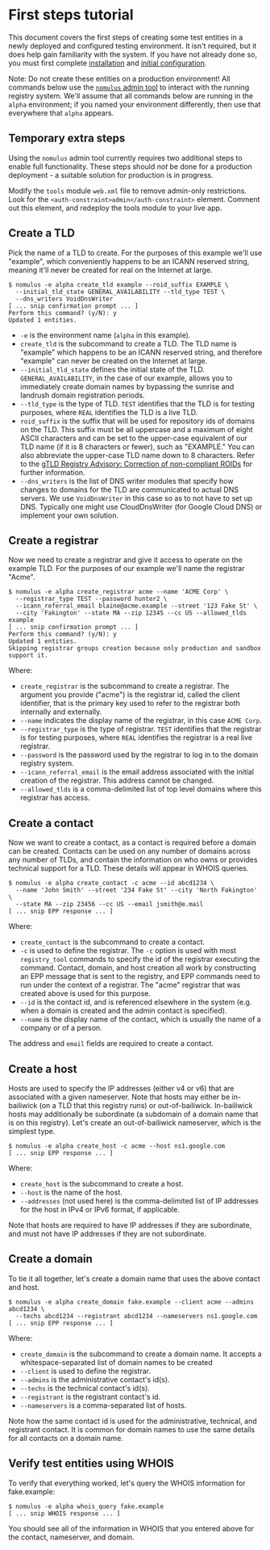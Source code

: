 # First steps tutorial

This document covers the first steps of creating some test entities in a newly
deployed and configured testing environment. It isn't required, but it does help
gain familiarity with the system. If you have not already done so, you must
first complete [installation](./install.md) and [initial
configuration](./configuration.md).

Note: Do not create these entities on a production environment! All commands
below use the [`nomulus` admin tool](./admin-tool.md) to interact with the
running registry system. We'll assume that all commands below are running in the
`alpha` environment; if you named your environment differently, then use that
everywhere that `alpha` appears.

## Temporary extra steps

Using the `nomulus` admin tool currently requires two additional steps to enable
full functionality.  These steps should _not_ be done for a production
deployment - a suitable solution for production is in progress.

Modify the `tools` module `web.xml` file to remove admin-only restrictions.
Look for the `<auth-constraint>admin</auth-constraint>` element.  Comment out
this element, and redeploy the tools module to your live app.

[app-default-creds]: https://developers.google.com/identity/protocols/application-default-credentials

## Create a TLD

Pick the name of a TLD to create. For the purposes of this example we'll use
"example", which conveniently happens to be an ICANN reserved string, meaning
it'll never be created for real on the Internet at large.

```shell
$ nomulus -e alpha create_tld example --roid_suffix EXAMPLE \
  --initial_tld_state GENERAL_AVAILABILITY --tld_type TEST \
  --dns_writers VoidDnsWriter
[ ... snip confirmation prompt ... ]
Perform this command? (y/N): y
Updated 1 entities.
```

*   `-e` is the environment name (`alpha` in this example).
*   `create_tld` is the subcommand to create a TLD. The TLD name is "example"
    which happens to be an ICANN reserved string, and therefore "example" can
    never be created on the Internet at large.
*   `--initial_tld_state` defines the initial state of the TLD.
    `GENERAL_AVAILABILITY`, in the case of our example, allows you to
    immediately create domain names by bypassing the sunrise and landrush domain
    registration periods.
*   `--tld_type` is the type of TLD. `TEST` identifies that the TLD is for
    testing purposes, where `REAL` identifies the TLD is a live TLD.
*   `roid_suffix` is the suffix that will be used for repository ids of domains
    on the TLD. This suffix must be all uppercase and a maximum of eight ASCII
    characters and can be set to the upper-case equivalent of our TLD name (if
    it is 8 characters or fewer), such as "EXAMPLE." You can also abbreviate the
    upper-case TLD name down to 8 characters. Refer to the [gTLD Registry
    Advisory: Correction of non-compliant ROIDs][roids] for further information.
*   `--dns_writers` is the list of DNS writer modules that specify how changes
    to domains for the TLD are communicated to actual DNS servers.  We use
    `VoidDnsWriter` in this case so as to not have to set up DNS.  Typically
    one might use CloudDnsWriter (for Google Cloud DNS) or implement your own
    solution.

## Create a registrar

Now we need to create a registrar and give it access to operate on the example
TLD. For the purposes of our example we'll name the registrar "Acme".

```shell
$ nomulus -e alpha create_registrar acme --name 'ACME Corp' \
  --registrar_type TEST --password hunter2 \
  --icann_referral_email blaine@acme.example --street '123 Fake St' \
  --city 'Fakington' --state MA --zip 12345 --cc US --allowed_tlds example
[ ... snip confirmation prompt ... ]
Perform this command? (y/N): y
Updated 1 entities.
Skipping registrar groups creation because only production and sandbox
support it.
```

Where:

*   `create_registrar` is the subcommand to create a registrar. The argument you
    provide ("acme") is the registrar id, called the client identifier, that is
    the primary key used to refer to the registrar both internally and
    externally.
*   `--name` indicates the display name of the registrar, in this case `ACME
    Corp`.
*   `--registrar_type` is the type of registrar. `TEST` identifies that the
    registrar is for testing purposes, where `REAL` identifies the registrar is
    a real live registrar.
*   `--password` is the password used by the registrar to log in to the domain
    registry system.
*   `--icann_referral_email` is the email address associated with the initial
    creation of the registrar. This address cannot be changed.
*   `--allowed_tlds` is a comma-delimited list of top level domains where this
    registrar has access.

## Create a contact

Now we want to create a contact, as a contact is required before a domain can be
created. Contacts can be used on any number of domains across any number of
TLDs, and contain the information on who owns or provides technical support for
a TLD. These details will appear in WHOIS queries.

```shell
$ nomulus -e alpha create_contact -c acme --id abcd1234 \
  --name 'John Smith' --street '234 Fake St' --city 'North Fakington' \
  --state MA --zip 23456 --cc US --email jsmith@e.mail
[ ... snip EPP response ... ]
```

Where:

*   `create_contact` is the subcommand to create a contact.
*   `-c` is used to define the registrar. The `-c` option is used with most
    `registry_tool` commands to specify the id of the registrar executing the
    command. Contact, domain, and host creation all work by constructing an EPP
    message that is sent to the registry, and EPP commands need to run under the
    context of a registrar. The "acme" registrar that was created above is used
    for this purpose.
*   `--id` is the contact id, and is referenced elsewhere in the system (e.g.
    when a domain is created and the admin contact is specified).
*   `--name` is the display name of the contact, which is usually the name of a
    company or of a person.

The address and `email` fields are required to create a contact.

## Create a host

Hosts are used to specify the IP addresses (either v4 or v6) that are associated
with a given nameserver. Note that hosts may either be in-bailiwick (on a TLD
that this registry runs) or out-of-bailiwick. In-bailiwick hosts may
additionally be subordinate (a subdomain of a domain name that is on this
registry). Let's create an out-of-bailiwick nameserver, which is the simplest
type.

```shell
$ nomulus -e alpha create_host -c acme --host ns1.google.com
[ ... snip EPP response ... ]
```

Where:

*   `create_host` is the subcommand to create a host.
*   `--host` is the name of the host.
*   `--addresses` (not used here) is the comma-delimited list of IP addresses
    for the host in IPv4 or IPv6 format, if applicable.

Note that hosts are required to have IP addresses if they are subordinate, and
must not have IP addresses if they are not subordinate.

## Create a domain

To tie it all together, let's create a domain name that uses the above contact
and host.

```shell
$ nomulus -e alpha create_domain fake.example --client acme --admins abcd1234 \
  --techs abcd1234 --registrant abcd1234 --nameservers ns1.google.com
[ ... snip EPP response ... ]
```

Where:

*   `create_domain` is the subcommand to create a domain name. It accepts a
    whitespace-separated list of domain names to be created
*   `--client` is used to define the registrar.
*   `--admins` is the administrative contact's id(s).
*   `--techs` is the technical contact's id(s).
*   `--registrant` is the registrant contact's id.
*   `--nameservers` is a comma-separated list of hosts.

Note how the same contact id is used for the administrative, technical, and
registrant contact. It is common for domain names to use the same details for
all contacts on a domain name.

## Verify test entities using WHOIS

To verify that everything worked, let's query the WHOIS information for
fake.example:

```shell
$ nomulus -e alpha whois_query fake.example
[ ... snip WHOIS response ... ]
```

You should see all of the information in WHOIS that you entered above for the
contact, nameserver, and domain.

[roids]: https://www.icann.org/resources/pages/correction-non-compliant-roids-2015-08-26-en
